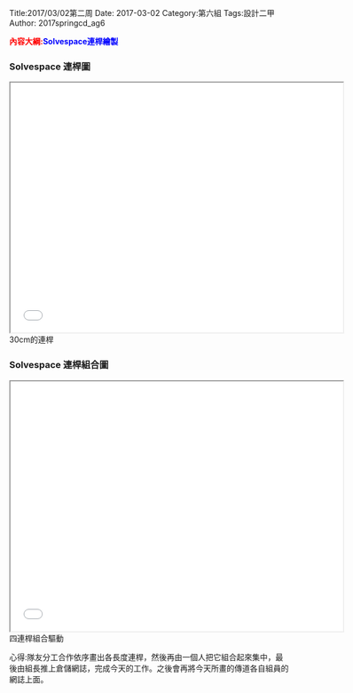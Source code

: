 Title:2017/03/02第二周
Date: 2017-03-02 
Category:第六組
Tags:設計二甲
Author: 2017springcd_ag6

<b><font color="red">內容大綱:</font></b><b><font color="blue">Solvespace連桿繪製</font></b>

<!-- PELICAN_END_SUMMARY -->

### Solvespace 連桿圖
<iframe src="./../picture/w2_ag6_link30.html" width="600" height="450"></iframe>
30cm的連桿

### Solvespace 連桿組合圖
<iframe src="./../picture/fourbar_move.html" width="600" height="450"></iframe>
四連桿組合驅動

心得:隊友分工合作依序畫出各長度連桿，然後再由一個人把它組合起來集中，最後由組長推上倉儲網誌，完成今天的工作。之後會再將今天所畫的傳道各自組員的網誌上面。